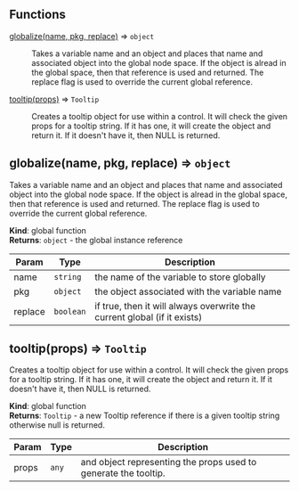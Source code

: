 ## Functions

<dl>
<dt><a href="#globalize">globalize(name, pkg, replace)</a> ⇒ <code>object</code></dt>
<dd><p>Takes a variable name and an object and places that name and associated
object into the global node space.  If the object is alread in the
global space, then that reference is used and returned.  The replace
flag is used to override the current global reference.</p>
</dd>
<dt><a href="#tooltip">tooltip(props)</a> ⇒ <code>Tooltip</code></dt>
<dd><p>Creates a tooltip object for use within a control.  It will check the given
props for a tooltip string.  If it has one, it will create the object and
return it.  If it doesn&#39;t have it, then NULL is returned.</p>
</dd>
</dl>

<a name="globalize"></a>

## globalize(name, pkg, replace) ⇒ <code>object</code>
Takes a variable name and an object and places that name and associated
object into the global node space.  If the object is alread in the
global space, then that reference is used and returned.  The replace
flag is used to override the current global reference.

**Kind**: global function  
**Returns**: <code>object</code> - the global instance reference  

| Param | Type | Description |
| --- | --- | --- |
| name | <code>string</code> | the name of the variable to store globally |
| pkg | <code>object</code> | the object associated with the variable name |
| replace | <code>boolean</code> | if true, then it will always overwrite the current global (if it exists) |

<a name="tooltip"></a>

## tooltip(props) ⇒ <code>Tooltip</code>
Creates a tooltip object for use within a control.  It will check the given
props for a tooltip string.  If it has one, it will create the object and
return it.  If it doesn't have it, then NULL is returned.

**Kind**: global function  
**Returns**: <code>Tooltip</code> - a new Tooltip reference if there is a given tooltip string
otherwise null is returned.  

| Param | Type | Description |
| --- | --- | --- |
| props | <code>any</code> | and object representing the props used to generate the tooltip. |

